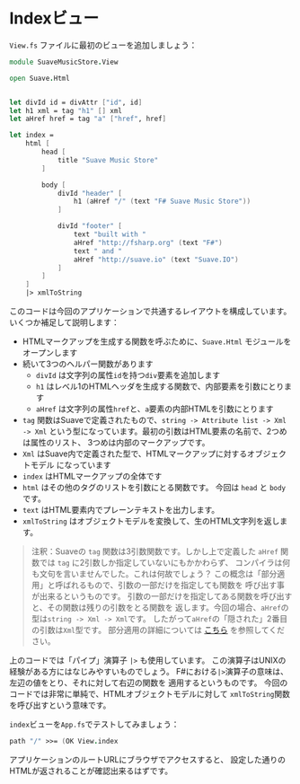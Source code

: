 Indexビュー
===========

`View.fs` ファイルに最初のビューを追加しましょう：

````fsharp
module SuaveMusicStore.View

open Suave.Html


let divId id = divAttr ["id", id]
let h1 xml = tag "h1" [] xml
let aHref href = tag "a" ["href", href]

let index =
    html [
        head [
            title "Suave Music Store"
        ]

        body [
            divId "header" [
                h1 (aHref "/" (text "F# Suave Music Store"))
            ]

            divId "footer" [
                text "built with "
                aHref "http://fsharp.org" (text "F#")
                text " and "
                aHref "http://suave.io" (text "Suave.IO")
            ]
        ]
    ]
    |> xmlToString
````

このコードは今回のアプリケーションで共通するレイアウトを構成しています。
いくつか補足して説明します：

* HTMLマークアップを生成する関数を呼ぶために、`Suave.Html` モジュールをオープンします
* 続いて3つのヘルパー関数があります
  * `divId` は文字列の属性`id`を持つ`div`要素を追加します
  * `h1` はレベル1のHTMLヘッダを生成する関数で、内部要素を引数にとります
  * `aHref` は文字列の属性`href`と、`a`要素の内部HTMLを引数にとります
* `tag` 関数はSuaveで定義されたもので、`string -> Attribute list -> Xml -> Xml`
  という型になっています。最初の引数はHTML要素の名前で、2つめは属性のリスト、
  3つめは内部のマークアップです。
* `Xml` はSuave内で定義された型で、HTMLマークアップに対するオブジェクトモデル
  になっています
* `index` はHTMLマークアップの全体です
* `html` はその他のタグのリストを引数にとる関数です。
  今回は `head` と `body` です。
* `text` はHTML要素内でプレーンテキストを出力します。
* `xmlToString` はオブジェクトモデルを変換して、生のHTML文字列を返します。

> 注釈：Suaveの `tag` 関数は3引数関数です。しかし上で定義した `aHref` 関数では
> `tag` に2引数しか指定していないにもかかわらず、
> コンパイラは何も文句を言いませんでした。これは何故でしょう？
> この概念は「部分適用」と呼ばれるもので、引数の一部だけを指定しても関数を
> 呼び出す事が出来るというものです。
> 引数の一部だけを指定してある関数を呼び出すと、その関数は残りの引数をとる関数を
> 返します。今回の場合、`aHref`の型は`string -> Xml -> Xml`です。
> したがって`aHref`の「隠された」2番目の引数は`Xml`型です。
> 部分適用の詳細については [こちら][partialapplication] を参照してください。

上のコードでは「パイプ」演算子 `|>` も使用しています。
この演算子はUNIXの経験がある方にはなじみやすいものでしょう。
F#における`|>`演算子の意味は、左辺の値をとり、それに対して右辺の関数を
適用するというものです。
今回のコードでは非常に単純で、HTMLオブジェクトモデルに対して
`xmlToString`関数を呼び出すという意味です。

`index`ビューを`App.fs`でテストしてみましょう：

````fsharp
path "/" >>= (OK View.index
````

アプリケーションのルートURLにブラウザでアクセスすると、
設定した通りのHTMLが返されることが確認出来るはずです。

[partialapplication]: http://fsharpforfunandprofit.com/posts/partial-application/

